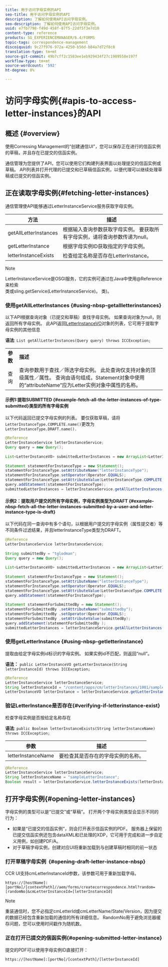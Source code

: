 ```yaml
---
title: 用于访问字母实例的API
seo-title: 用于访问字母实例的API
description: 了解如何使用API访问字母实例。
seo-description: 了解如何使用API访问字母实例。
uuid: e7fb7798-f49d-458f-87f5-22df5f3e7d10
content-type: reference
products: SG_EXPERIENCEMANAGER/6.4/FORMS
topic-tags: correspondence-management
discoiquuid: 9c27f976-972a-4250-b56d-b84a7d72f8c8
translation-type: tm+mt
source-git-commit: 49b7cff2c1583ee1eb929434f27c1989558e197f
workflow-type: tm+mt
source-wordcount: '592'
ht-degree: 0%

---
```



# 访问字母实例{#apis-to-access-letter-instances}的API

## 概述 {#overview}

使用Corressing Management的“创建通信UI”，您可以保存正在进行的信函实例的草稿，并且存在已提交的信函实例。

通信管理为您提供了API，您可以使用它们构建列表界面以处理提交的信函实例或草稿。 API列表并打开代理的已提交和已草稿信函实例，以便代理可以继续处理草稿或已提交的信函实例。

## 正在读取字母实例{#fetching-letter-instances}

通信管理使API能够通过LetterInstanceService服务获取字母实例。

| 方法 | 描述 |
|--- |--- |
| getAllLetterInstances | 根据输入查询参数获取字母实例。 要获取所有字母实例，请将查询参数传递为null。 |
| getLetterInstance | 根据字母实例ID获取指定的字母实例。 |
| letterInstanceExists | 检查给定名称是否存在LetterInstance。 |

>[!NOTE]
>
>LetterInstanceService是OSGI服务，它的实例可通过在Java中使用@Reference来检索\
>类或sling.getService(LetterInstanceService)。 类)。

### 使用getAllLetterInstances {#using-nbsp-getallletterinstances}

以下API根据查询对象（已提交和草稿）查找字母实例。 如果查询对象为null，则返回所有字母实例。 此API返回[LetterInstanceVO](https://helpx.adobe.com/aem-forms/6-2/javadocs/com/adobe/icc/dbforms/obj/LetterInstanceVO.html)对象的列表，它可用于提取字母实例的其他信息

**语法**:  `List getAllLetterInstances(Query query) throws ICCException;`

<table> 
 <tbody> 
  <tr> 
   <td><strong>参数</strong></td> 
   <td><strong>描述</strong></td> 
  </tr> 
  <tr> 
   <td>查询</td> 
   <td>查询参数用于查找／筛选字母实例。 此处查询仅支持对象的顶级属性／属性。 查询由语句组成，Statement对象中使用的“attributeName”应为Letter实例对象中属性的名称。<br /> </td> 
  </tr> 
 </tbody> 
</table>

#### 示例1:提取SUBMITTED {#example-fetch-all-the-letter-instances-of-type-submitted}类型的所有字母实例

以下代码返回已提交字母实例的列表。 要仅获取草稿，请将`LetterInstanceType.COMPLETE.name()`更改为`LetterInstanceType.DRAFT.name().`

```java
@Reference
LetterInstanceService letterInstanceService;
Query query = new Query();
 
List<LetterInstanceVO> submittedLetterInstances = new ArrayList<LetterInstanceVO>();
 
Statement statementForInstanceType = new Statement();
statementForInstanceType.setAttributeName("letterInstanceType");
statementForInstanceType.setOperator(Operator.EQUALS);
statementForInstanceType.setAttributeValue(LetterInstanceType.COMPLETE.name());
query.addStatement(statementForInstanceType);
submittedLetterInstances = letterInstanceService.getAllLetterInstances(query);
```

#### 示例2：提取用户提交的所有字母实例，字母实例类型为DRAFT {#example-nbsp-fetch-all-the-letter-instances-submitted-by-a-user-and-letter-instance-type-is-draft}

以下代码在同一查询中有多个语句，以根据用户提交的字母实例（属性提交者）等不同条件过滤结果，并且letterInstanceType类型为DRAFT。

```java
@Reference
LetterInstanceService letterInstanceService;
 
String submittedBy = "tglodman";
Query query = new Query();
 
List<LetterInstanceVO> submittedLetterInstances = new ArrayList<LetterInstanceVO>();
 
Statement statementForInstanceType = new Statement();
statementForInstanceType.setAttributeName("letterInstanceType");
statementForInstanceType.setOperator(Operator.EQUALS);
statementForInstanceType.setAttributeValue(LetterInstanceType.COMPLETE.name());
query.addStatement(statementForInstanceType);
 
Statement statementForSubmittedBy = new Statement();
statementForSubmittedBy .setAttributeName("submittedby");
statementForSubmittedBy .setOperator(Operator.EQUALS);
statementForSubmittedBy .setAttributeValue(submittedBy);
query.addStatement(statementForSubmittedBy );
submittedLetterInstances = letterInstanceService.getAllLetterInstances(query);
```

### 使用getLetterInstance {#using-nbsp-getletterinstance}

提取由给定字母实例id标识的字母实例。 如果实例id不匹配，则返回“null”。

**语法：** `public LetterInstanceVO getLetterInstance(String letterInstanceId) throws ICCException;`

```java
@Reference
LetterInstanceService letterInstanceService;
String letterInstanceId = "/content/apps/cm/letterInstances/1001/sampleLetterInstance";
LetterInstanceVO letterInstance = letterInstanceService.getLetterInstance(letterInstanceId );
```

### 验证LetterInstance是否存在{#verifying-if-letterinstance-exist}

检查字母实例是否按给定名称存在

**语法**:  `public Boolean letterInstanceExists(String letterInstanceName) throws ICCException;`

| **参数** | **描述** |
|---|---|
| letterInstanceName | 要检查其是否存在的字母实例的名称。 |

```java
@Reference
LetterInstanceService letterInstanceService;
String letterInstanceName = "sampleLetterInstance";
Boolean result = letterInstanceService.letterInstanceExists(letterInstanceName );
```

## 打开字母实例{#opening-letter-instances}

字母实例的类型可以是“已提交”或“草稿”。 打开两个字母实例类型会显示不同的行为：

* 如果是“已提交的信函实例”，则会打开表示信函实例的PDF。 服务器上保留的已提交信函实例还包含dataXML和已处理的XDP，它可用于完成和进一步自定义用例，如创建PDF/A。
* 对于草稿字母实例，创建对应UI将重新加载到与创建草稿时相同的前一状态

### 打开草稿字母实例  {#opening-draft-letter-instance-nbsp}

CCR UI支持cmLetterInstanceId参数，该参数可用于重新加载字母。

`https://[hostName]:[portNo]/[contextPath]//aem/forms/createcorrespondence.html?random=[randomNo]&cmLetterInstanceId=[letterInstanceId]`

>[!NOTE]
>
>重装通信时，您不必指定cmLetterId或cmLetterName/State/Version，因为提交的数据已经包含重新加载的通信的所有详细信息。 RandomNo用于避免浏览器缓存问题，您可以使用时间戳作为随机数。

### 正在打开已提交的信函实例{#opening-submitted-letter-instance}

提交的PDF可以使用字母实例ID直接打开：

`https://[hostName]:[portNo]/[contextPath]/[letterInstanceId]`
